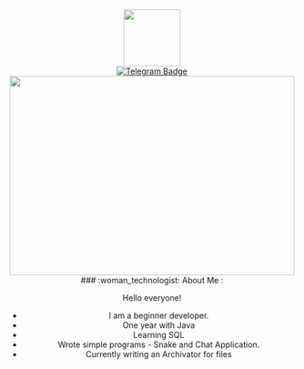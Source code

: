 <div id="header" align="center">
  <img src="https://media.giphy.com/media/l46Ct6mmy0R2aSvaE/giphy.gif" width="100"/>
</div>
<div align="center">
<div id="badges">
  <a href="https://t.me/blackNamelen">
  <img src="https://img.shields.io/badge/Telegram-white?plastic&logo=telegram&logoColor=blue" alt="Telegram Badge"/>
</a>
    </div>
  
  <div align="center">
  <img src="https://media.giphy.com/media/LHZyixOnHwDDy/giphy.gif" width="500" height="350"/>
</div>
  ### :woman_technologist: About Me :
  
  Hello everyone!
  
- I am a beginner developer. 
- One year with Java 
- Learning SQL
- Wrote simple programs - Snake and Chat Application.
- Currently writing an Archivator for files
 
